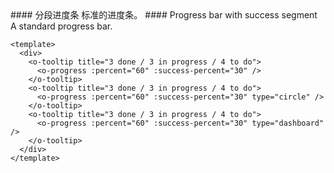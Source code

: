 <cn>
#### 分段进度条
标准的进度条。
</cn>

<us>
#### Progress bar with success segment
A standard progress bar.
</us>

```vue
<template>
  <div>
    <o-tooltip title="3 done / 3 in progress / 4 to do">
      <o-progress :percent="60" :success-percent="30" />
    </o-tooltip>
    <o-tooltip title="3 done / 3 in progress / 4 to do">
      <o-progress :percent="60" :success-percent="30" type="circle" />
    </o-tooltip>
    <o-tooltip title="3 done / 3 in progress / 4 to do">
      <o-progress :percent="60" :success-percent="30" type="dashboard" />
    </o-tooltip>
  </div>
</template>
```

